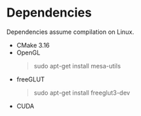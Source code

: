 Dependencies
============
Dependencies assume compilation on Linux.

- CMake 3.16
- OpenGL
    > sudo apt-get install mesa-utils
- freeGLUT
    > sudo apt-get install freeglut3-dev
- CUDA